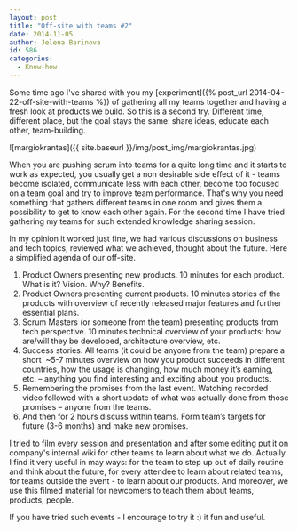 ```yaml
---
layout: post
title: "Off-site with teams #2"
date: 2014-11-05
author: Jelena Barinova
id: 586
categories:
  - Know-how
---
```


Some time ago I've shared with you my [experiment]({% post_url 2014-04-22-off-site-with-teams %}) of gathering all my teams together and having a fresh look at products we build. So this is a second try. Different time, different place, but the goal stays the same: share ideas, educate each other, team-building.

![margiokrantas]({{ site.baseurl }}/img/post_img/margiokrantas.jpg)

When you are pushing scrum into teams for a quite long time and it starts to work as expected, you usually get a non desirable side effect of it - teams become isolated, communicate less with each other, become too focused on a team goal and try to improve team performance. That's why you need something that gathers different teams in one room and gives them a possibility to get to know each other again. For the second time I have tried gathering my teams for such extended knowledge sharing session.

In my opinion it worked just fine, we had various discussions on business and tech topics, reviewed what we achieved, thought about the future. Here a simplified agenda of our off-site.

1.  Product Owners presenting new products. 10 minutes for each product. What is it? Vision. Why? Benefits.
2.  Product Owners presenting current products. 10 minutes stories of the products with overview of recently released major features and further essential plans.
3.  Scrum Masters (or someone from the team) presenting products from tech perspective. 10 minutes technical overview of your products: how are/will they be developed, architecture overview, etc.
4.  Success stories. All teams (it could be anyone from the team) prepare a short  ~5-7 minutes overview on how you product succeeds in different countries, how the usage is changing, how much money it’s earning, etc. – anything you find interesting and exciting about you products.
5.  Remembering the promises from the last event. Watching recorded video followed with a short update of what was actually done from those promises – anyone from the teams.
6.  And then for 2 hours discuss within teams. Form team’s targets for future (3-6 months) and make new promises.

I tried to film every session and presentation and after some editing put it on company's internal wiki for other teams to learn about what we do. Actually I find it very useful in may ways: for the team to step up out of daily routine and think about the future, for every attendee to learn about related teams, for teams outside the event - to learn about our products. And moreover, we use this filmed material for newcomers to teach them about teams, products, people.

If you have tried such events - I encourage to try it :) it fun and useful.
